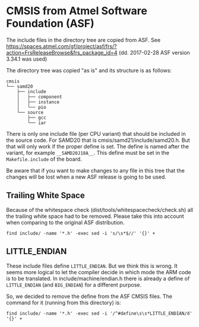 # CMSIS from Atmel Software Foundation (ASF)

The include files in the directory tree are copied from ASF.  See
https://spaces.atmel.com/gf/project/asf/frs/?action=FrsReleaseBrowse&frs_package_id=4
(dd. 2017-02-28 ASF version 3.34.1 was used)

The directory tree was copied "as is" and its structure is as follows:

    cmsis
    └── samd20
        ├── include
        │   ├── component
        │   ├── instance
        │   └── pio
        └── source
            ├── gcc
            └── iar

There is only one include file (per CPU variant) that should be included in
the source code.  For SAMD20 that is cmsis/samd21/include/samd20.h.  But
that will only work if the proper define is set.  The define is named after
the variant, for example `__SAMD20J18A__`.  This define must be set in the
`Makefile.include` of the board.

Be aware that if you want to make changes to any file in this tree that the
changes will be lost when a new ASF release is going to be used.

## Trailing White Space

Because of the whitespace check (dist/tools/whitespacecheck/check.sh) all
the trailing white space had to be removed.  Please take this into account
when comparing to the original ASF distribution.

    find include/ -name '*.h' -exec sed -i 's/\s*$//' '{}' +

## LITTLE_ENDIAN

These include files define `LITTLE_ENDIAN`.  But we think this is wrong.  It
seems more logical to let the compiler decide in which mode the ARM code is
to be translated.  In include/machine/endian.h there is already a define of
`LITTLE_ENDIAN` (and `BIG_ENDIAN`) for a different purpose.

So, we decided to remove the define from the ASF CMSIS files.  The command
for it (running from this directory) is:

    find include/ -name '*.h' -exec sed -i '/^#define\s\s*LITTLE_ENDIAN/d' '{}' +
